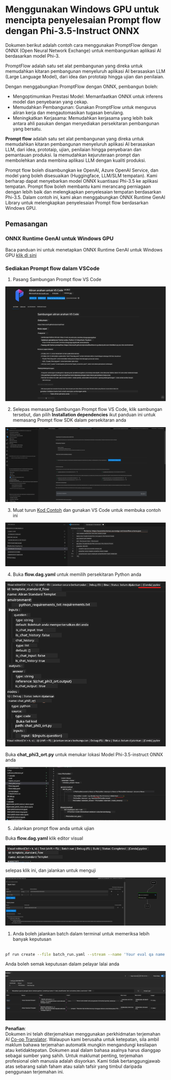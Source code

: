 <!--
CO_OP_TRANSLATOR_METADATA:
{
  "original_hash": "92e7dac1e5af0dd7c94170fdaf6860fe",
  "translation_date": "2025-07-17T03:02:25+00:00",
  "source_file": "md/02.Application/01.TextAndChat/Phi3/UsingPromptFlowWithONNX.md",
  "language_code": "ms"
}
-->
# Menggunakan Windows GPU untuk mencipta penyelesaian Prompt flow dengan Phi-3.5-Instruct ONNX

Dokumen berikut adalah contoh cara menggunakan PromptFlow dengan ONNX (Open Neural Network Exchange) untuk membangunkan aplikasi AI berdasarkan model Phi-3.

PromptFlow adalah satu set alat pembangunan yang direka untuk memudahkan kitaran pembangunan menyeluruh aplikasi AI berasaskan LLM (Large Language Model), dari idea dan prototaip hingga ujian dan penilaian.

Dengan menggabungkan PromptFlow dengan ONNX, pembangun boleh:

- Mengoptimumkan Prestasi Model: Memanfaatkan ONNX untuk inferens model dan penyebaran yang cekap.
- Memudahkan Pembangunan: Gunakan PromptFlow untuk mengurus aliran kerja dan mengautomasikan tugasan berulang.
- Meningkatkan Kerjasama: Memudahkan kerjasama yang lebih baik antara ahli pasukan dengan menyediakan persekitaran pembangunan yang bersatu.

**Prompt flow** adalah satu set alat pembangunan yang direka untuk memudahkan kitaran pembangunan menyeluruh aplikasi AI berasaskan LLM, dari idea, prototaip, ujian, penilaian hingga penyebaran dan pemantauan produksi. Ia memudahkan kejuruteraan prompt dan membolehkan anda membina aplikasi LLM dengan kualiti produksi.

Prompt flow boleh disambungkan ke OpenAI, Azure OpenAI Service, dan model yang boleh disesuaikan (Huggingface, LLM/SLM tempatan). Kami berharap dapat menyebarkan model ONNX kuantisasi Phi-3.5 ke aplikasi tempatan. Prompt flow boleh membantu kami merancang perniagaan dengan lebih baik dan melengkapkan penyelesaian tempatan berdasarkan Phi-3.5. Dalam contoh ini, kami akan menggabungkan ONNX Runtime GenAI Library untuk melengkapkan penyelesaian Prompt flow berdasarkan Windows GPU.

## **Pemasangan**

### **ONNX Runtime GenAI untuk Windows GPU**

Baca panduan ini untuk menetapkan ONNX Runtime GenAI untuk Windows GPU [klik di sini](./ORTWindowGPUGuideline.md)

### **Sediakan Prompt flow dalam VSCode**

1. Pasang Sambungan Prompt flow VS Code

![pfvscode](../../../../../../translated_images/pfvscode.eff93dfc66a42cbef699fc16fa48f3ed3a23361875a3362037d026896395a00d.ms.png)

2. Selepas memasang Sambungan Prompt flow VS Code, klik sambungan tersebut, dan pilih **Installation dependencies** ikut panduan ini untuk memasang Prompt flow SDK dalam persekitaran anda

![pfsetup](../../../../../../translated_images/pfsetup.b46e93096f5a254f74e8b74ce2be7047ce963ef573d755ec897eb1b78cb9c954.ms.png)

3. Muat turun [Kod Contoh](../../../../../../code/09.UpdateSamples/Aug/pf/onnx_inference_pf) dan gunakan VS Code untuk membuka contoh ini

![pfsample](../../../../../../translated_images/pfsample.8d89e70584ffe7c4dba182513e3148a989e552c3b8e4948567a6b806b5ae1845.ms.png)

4. Buka **flow.dag.yaml** untuk memilih persekitaran Python anda

![pfdag](../../../../../../translated_images/pfdag.264a77f7366458ff850a76ae949226391ea382856d543ef9da4b92096aff7e4b.ms.png)

   Buka **chat_phi3_ort.py** untuk menukar lokasi Model Phi-3.5-instruct ONNX anda

![pfphi](../../../../../../translated_images/pfphi.72da81d74244b45fc78cdfeeb8c7fbd9e7cd610bf2f96814dbade6a4a2dfad7e.ms.png)

5. Jalankan prompt flow anda untuk ujian

Buka **flow.dag.yaml** klik editor visual

![pfv](../../../../../../translated_images/pfv.ba8a81f34b20f603cccee3fe91e94113792ed6f5af28f76ab08e1a0b3e77b33b.ms.png)

selepas klik ini, dan jalankan untuk menguji

![pfflow](../../../../../../translated_images/pfflow.4e1135a089b1ce1b6348b59edefdb6333e5729b54c8e57f9039b7f9463e68fbd.ms.png)

1. Anda boleh jalankan batch dalam terminal untuk memeriksa lebih banyak keputusan


```bash

pf run create --file batch_run.yaml --stream --name 'Your eval qa name'    

```

Anda boleh semak keputusan dalam pelayar lalai anda


![pfresult](../../../../../../translated_images/pfresult.c22c826f8062d7cbe871cff35db4a013dcfefc13fafe5da6710a8549a96a4ceb.ms.png)

**Penafian**:  
Dokumen ini telah diterjemahkan menggunakan perkhidmatan terjemahan AI [Co-op Translator](https://github.com/Azure/co-op-translator). Walaupun kami berusaha untuk ketepatan, sila ambil maklum bahawa terjemahan automatik mungkin mengandungi kesilapan atau ketidaktepatan. Dokumen asal dalam bahasa asalnya harus dianggap sebagai sumber yang sahih. Untuk maklumat penting, terjemahan profesional oleh manusia adalah disyorkan. Kami tidak bertanggungjawab atas sebarang salah faham atau salah tafsir yang timbul daripada penggunaan terjemahan ini.